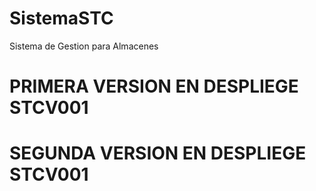 # SistemaSTC
Sistema de Gestion para Almacenes
# PRIMERA VERSION EN DESPLIEGE STCV001

# SEGUNDA VERSION EN DESPLIEGE STCV001
